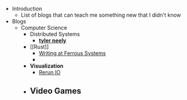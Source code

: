 - Introduction
	- List of blogs that can teach me something new that I didn't know
- Blogs
	- Computer Science
		- Distributed Systems
			- [**tyler neely**](https://tylerneely.com/)
		- [[Rust]]
			- [Writing at Ferrous Systems](https://ferrous-systems.com/blog/)
			-
		- **Visualization**
			- [Rerun IO](https://www.rerun.io/blog)
		- **Video Games**
			-
